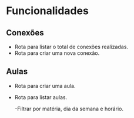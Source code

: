 # Funcionalidades

## Conexões

- Rota para listar o total de conexões realizadas.
- Rota para criar uma nova conexão.

## Aulas

- Rota para criar uma aula.
- Rota para listar aulas.

  -Filtrar por matéria, dia da semana e horário.
